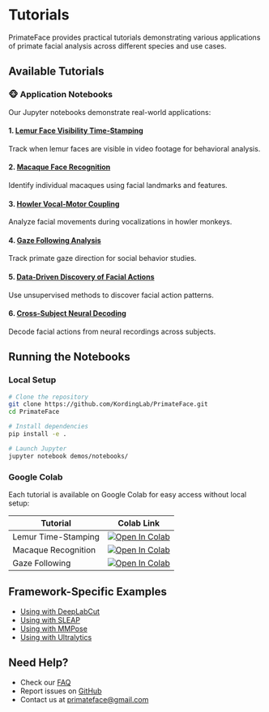 # Tutorials

PrimateFace provides practical tutorials demonstrating various applications of primate facial analysis across different species and use cases.

## Available Tutorials

### 🐵 Application Notebooks

Our Jupyter notebooks demonstrate real-world applications:

#### 1. [Lemur Face Visibility Time-Stamping](lemur_timestamping.md)
Track when lemur faces are visible in video footage for behavioral analysis.

#### 2. [Macaque Face Recognition](macaque_recognition.md)  
Identify individual macaques using facial landmarks and features.

#### 3. [Howler Vocal-Motor Coupling](howler_vocal.md)
Analyze facial movements during vocalizations in howler monkeys.

#### 4. [Gaze Following Analysis](gaze_following.md)
Track primate gaze direction for social behavior studies.

#### 5. [Data-Driven Discovery of Facial Actions](facial_actions.md)
Use unsupervised methods to discover facial action patterns.

#### 6. [Cross-Subject Neural Decoding](neural_decoding.md)
Decode facial actions from neural recordings across subjects.

## Running the Notebooks

### Local Setup

```bash
# Clone the repository
git clone https://github.com/KordingLab/PrimateFace.git
cd PrimateFace

# Install dependencies
pip install -e .

# Launch Jupyter
jupyter notebook demos/notebooks/
```

### Google Colab

Each tutorial is available on Google Colab for easy access without local setup:

| Tutorial | Colab Link |
|----------|------------|
| Lemur Time-Stamping | [![Open In Colab](https://colab.research.google.com/assets/colab-badge.svg)](https://colab.research.google.com/github/KordingLab/PrimateFace/blob/main/demos/notebooks/App1_Lemur_time_stamping.ipynb) |
| Macaque Recognition | [![Open In Colab](https://colab.research.google.com/assets/colab-badge.svg)](https://colab.research.google.com/github/KordingLab/PrimateFace/blob/main/demos/notebooks/App2_Macaque_Face_Recognition.ipynb) |
| Gaze Following | [![Open In Colab](https://colab.research.google.com/assets/colab-badge.svg)](https://colab.research.google.com/github/KordingLab/PrimateFace/blob/main/demos/notebooks/App4_Gaze_following.ipynb) |

## Framework-Specific Examples

- [Using with DeepLabCut](../frameworks/deeplabcut.md)
- [Using with SLEAP](../frameworks/sleap.md)
- [Using with MMPose](../frameworks/mmpose.md)
- [Using with Ultralytics](../frameworks/ultralytics.md)

## Need Help?

- Check our [FAQ](../faq.md)
- Report issues on [GitHub](https://github.com/KordingLab/PrimateFace/issues)
- Contact us at [primateface@gmail.com](mailto:primateface@gmail.com)